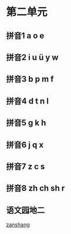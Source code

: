 # 第二单元

## 拼音1 a o e

<Ebook grade="xxyw1a" :pages="20" :paged="21" ></Ebook>


## 拼音2 i u ü y w

<Ebook grade="xxyw1a" :pages="22" :paged="23" ></Ebook>


## 拼音3 b p m f

<Ebook grade="xxyw1a" :pages="24" :paged="25" ></Ebook>


## 拼音4 d t n l

<Ebook grade="xxyw1a" :pages="26" :paged="27" ></Ebook>


## 拼音5 g k h

<Ebook grade="xxyw1a" :pages="28" :paged="29" ></Ebook>


## 拼音6 j q x

<Ebook grade="xxyw1a" :pages="30" :paged="31" ></Ebook>


## 拼音7 z c s

<Ebook grade="xxyw1a" :pages="32" :paged="33" ></Ebook>


## 拼音8 zh ch sh r

<Ebook grade="xxyw1a" :pages="34" :paged="35" ></Ebook>


## 语文园地二

<Ebook grade="xxyw1a" :pages="36" :paged="39" ></Ebook>

[zanshang](../res/zanshang.md ':include')